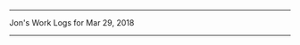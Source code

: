 *****************************************************************

Jon's Work Logs for Mar 29, 2018

*****************************************************************

